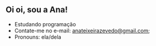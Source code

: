 ## Oi oi, sou a Ana!


- Estudando programação
- Contate-me no e-mail: anateixeirazevedo@gmail.com;
- Pronouns: ela/dela
